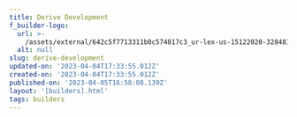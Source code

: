 ```yaml
---
title: Derive Development
f_builder-logo:
  url: >-
    /assets/external/642c5f7713311b0c574817c3_ur-lex-us-15122020-32848180019-derive-ff.png
  alt: null
slug: derive-development
updated-on: '2023-04-04T17:33:55.012Z'
created-on: '2023-04-04T17:33:55.012Z'
published-on: '2023-04-05T16:58:08.139Z'
layout: '[builders].html'
tags: builders
---
```



